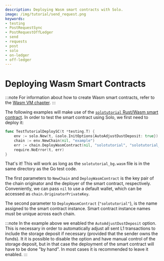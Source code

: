 ```yaml
---
description: Deploying Wasm smart contracts with Solo.
image: /img/tutorial/send_request.png
keywords:
- testing
- PostRequestSync
- PostRequestOffLedger
- send
- requests
- post
- solo
- on-ledger
- off-ledger
---
```

# Deploying Wasm Smart Contracts

:::note
For information about how to create Wasm smart contracts, refer to the [Wasm VM chapter](../../wasm_vm).
:::

The following examples will make use of the [`solotutorial` Rust/Wasm smart contract](https://github.com/iotaledger/wasp/tree/develop/documentation/tutorial-examples/src/solotutorial.rs).
In order to test the smart contract using Solo, we first need to deploy it:

```go
func TestTutorialDeploySC(t *testing.T) {
	env := solo.New(t, &solo.InitOptions{AutoAdjustDustDeposit: true})
	chain := env.NewChain(nil, "example")
	err := chain.DeployWasmContract(nil, "solotutorial", "solotutorial_bg.wasm")
	require.NoError(t, err)
}
```

That's it! This will work as long as the `solotutorial_bg.wasm` file is in the same directory as the Go test code.

The first parameters to `NewChain` and `DeployWasmContract` is the key pair of the chain originator and the deployer of the smart contract, respectively.
Conveniently, we can pass `nil` to use a default wallet, which can be accessed as `chain.OriginatorPrivateKey`.

The second parameter to `DeployWasmContract` (`"solotutorial"`), is the name assigned to the smart contract instance.
Smart contract instance names must be unique across each chain.

:::note
In the example above we enabled the `AutoAdjustDustDeposit` option.
This is necessary in order to automatically adjust all sent L1 transactions to include the storage deposit if necessary (provided that the sender owns the funds).
It it is possible to disable the option and have manual control of the storage deposit, but in that case the deployment of the smart contract will have to be done "by hand".
In most cases it is recommended to leave it enabled.
:::
